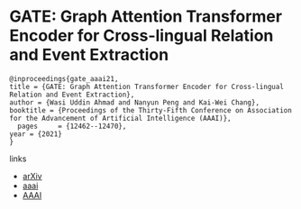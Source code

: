 # GATE: Graph Attention Transformer Encoder for Cross-lingual Relation and Event Extraction

```
@inproceedings{gate_aaai21,
title = {GATE: Graph Attention Transformer Encoder for Cross-lingual Relation and Event Extraction},
author = {Wasi Uddin Ahmad and Nanyun Peng and Kai-Wei Chang},
booktitle = {Proceedings of the Thirty-Fifth Conference on Association for the Advancement of Artificial Intelligence (AAAI)},
  pages	    = {12462--12470},
year = {2021}
}
```

links
- [arXiv](https://arxiv.org/abs/2010.03009)
- [aaai](https://www.aaai.org/AAAI21Papers/AAAI-10207.AhmadW.pdf)
- [AAAI](https://ojs.aaai.org/index.php/AAAI/article/view/17478)